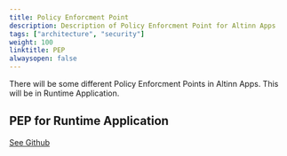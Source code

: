 ```yaml
---
title: Policy Enforcment Point
description: Description of Policy Enforcment Point for Altinn Apps
tags: ["architecture", "security"]
weight: 100
linktitle: PEP
alwaysopen: false
---
```


There will be some different Policy Enforcment Points in Altinn Apps. This will be in Runtime Application. 

## PEP for Runtime Application

[See Github](https://github.com/Altinn/altinn-studio/issues/71)















